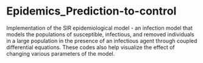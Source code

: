 # Epidemics_Prediction-to-control

Implementation of the SIR epidemiological model - an infection model that models the populations of susceptible, infectious, and removed individuals in a large population in the presence of an infectious agent through coupled differential equations. These codes also help visualize the effect of changing various parameters of the model.
